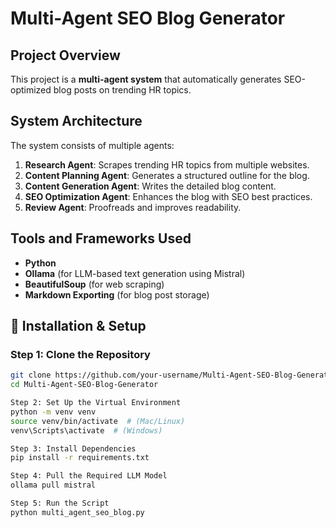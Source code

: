 # Multi-Agent SEO Blog Generator

## Project Overview
This project is a **multi-agent system** that automatically generates SEO-optimized blog posts on trending HR topics.  

## System Architecture
The system consists of multiple agents:
1. **Research Agent**: Scrapes trending HR topics from multiple websites.
2. **Content Planning Agent**: Generates a structured outline for the blog.
3. **Content Generation Agent**: Writes the detailed blog content.
4. **SEO Optimization Agent**: Enhances the blog with SEO best practices.
5. **Review Agent**: Proofreads and improves readability.

## Tools and Frameworks Used
- **Python**
- **Ollama** (for LLM-based text generation using Mistral)
- **BeautifulSoup** (for web scraping)
- **Markdown Exporting** (for blog post storage)

## 🚀 Installation & Setup

### **Step 1: Clone the Repository**
```bash
git clone https://github.com/your-username/Multi-Agent-SEO-Blog-Generator.git
cd Multi-Agent-SEO-Blog-Generator 

Step 2: Set Up the Virtual Environment
python -m venv venv
source venv/bin/activate  # (Mac/Linux)
venv\Scripts\activate  # (Windows)

Step 3: Install Dependencies
pip install -r requirements.txt

Step 4: Pull the Required LLM Model
ollama pull mistral

Step 5: Run the Script
python multi_agent_seo_blog.py

